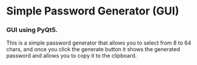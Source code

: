 # Simple Password Generator (GUI)

### GUI using PyQt5.
This is a simple password generator that allows you to select from 8 to 64 chars, and once you click the generate button it shows the generated password and allows you to copy it to the clipboard.
